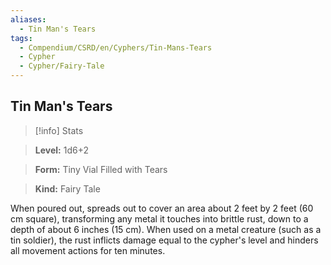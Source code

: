 ```yaml
---
aliases:
  - Tin Man's Tears
tags:
  - Compendium/CSRD/en/Cyphers/Tin-Mans-Tears
  - Cypher
  - Cypher/Fairy-Tale
---
```

  
    
## Tin Man's Tears    
>[!info] Stats    
> **Level:** 1d6+2    
> **Form:** Tiny Vial Filled with Tears    
> **Kind:** Fairy Tale  
    
When poured out, spreads out to cover an area about 2 feet by 2 feet (60 cm square), transforming any metal it touches into brittle rust, down to a depth of about 6 inches (15 cm). When used on a metal creature (such as a tin soldier), the rust inflicts damage equal to the cypher's level and hinders all movement actions for ten minutes.
